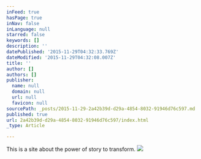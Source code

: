 ```yaml
---
inFeed: true
hasPage: true
inNav: false
inLanguage: null
starred: false
keywords: []
description: ''
datePublished: '2015-11-29T04:32:33.769Z'
dateModified: '2015-11-29T04:32:08.007Z'
title: ''
author: []
authors: []
publisher:
  name: null
  domain: null
  url: null
  favicon: null
sourcePath: _posts/2015-11-29-2a42b39d-d29a-4854-8032-91946d76c597.md
published: true
url: 2a42b39d-d29a-4854-8032-91946d76c597/index.html
_type: Article

---
```

This is a site about the power of story to transform.
![](https://the-grid-user-content.s3-us-west-2.amazonaws.com/e2ef046a-93f4-450a-a0b7-ae57dca5a6aa.jpg)